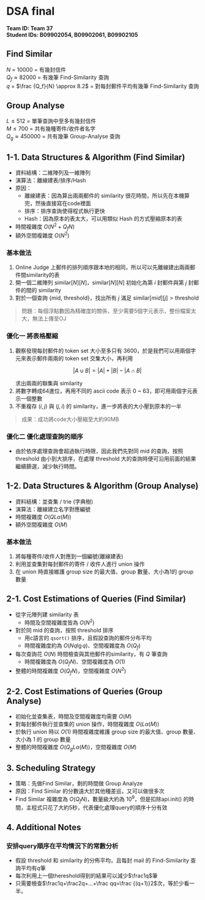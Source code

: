 # DSA final

**Team ID: Team 37**  
**Student IDs: B09902054, B09902061, B09902105**

## Find Similar

$N$ = $10000$ = 有幾封信件  
$Q_f\approx82000$ = 有幾筆 Find-Similarity 查詢  
$q$ = $\frac {Q_f}{N} \approx 8.2$ = 對每封郵件平均有幾筆 Find-Similarity 查詢

## Group Analyse

$L \leq 512$ = 單筆查詢中至多有幾封信件  
$M \leq 700$ = 共有幾種寄件/收件者名字  
$Q_g\approx450000$ = 共有幾筆 Group-Analyse 查詢

## 1-1. Data Structures & Algorithm (Find Similar)

* 資料結構：二維陣列及一維陣列
* 演算法：離線建表/排序/Hash
* 原因：
    * 離線建表：因為算出兩兩郵件的 similarity 很花時間，所以先在本機算完，然後直接寫在code裡面
    * 排序：排序查詢使得程式執行更快
    * Hash：因為原本的表太大，可以用類似 Hash 的方式壓縮原本的表
* 時間複雜度 $O(N^2+Q_fN)$
* 額外空間複雜度 $O(N^2)$

### 基本做法
1. Online Judge 上郵件的排列順序跟本地的相同，所以可以先離線建出兩兩郵件間similarity的表
2. 開一個二維陣列 similar[$N$][$N$]，similar[$N$][$N$] 初始化為第 $i$ 封郵件與第 $j$ 封郵件的間的 similarity
3. 對於一個查詢 {mid, threshold}，找出所有 $j$ 滿足 $\text{similar}[mid][j]>\text{threshold}$

> 問題：每個浮點數因為精確度的關係，至少需要5個字元表示，整份檔案太大，無法上傳至OJ

### 優化一 將表格壓縮
1. 觀察發現每封郵件的 token set 大小至多只有 3600，於是我們可以用兩個字元來表示郵件兩兩的 token set 交集大小，再利用  
    ```math
    |A\cup B|=|A|+|B|-|A\cap B|
    ```
    求出兩兩的聯集與 similarity
2. 將數字轉成64進位，再用不同的 ascii code 表示 0 ~ 63，即可用兩個字元表示一個整數
3. 不重複存 $(i,j)$ 與 $(j,i)$ 的 similarity，進一步將表的大小壓到原本的一半

> 成果：成功將code大小壓縮至大約90MB


### 優化二 優化處理查詢的順序
* 由於依序處理查詢會超過執行時限，因此我們先對同 mid 的查詢，按照 threshold 由小到大排序，在處理 threshold 大的查詢時便可沿用前面的結果繼續篩選，減少執行時間。

## 1-2. Data Structures & Algorithm (Group Analyse)

* 資料結構：並查集 / trie (字典樹)
* 演算法：離線建立名字對應編號
* 時間複雜度 $O(QL\alpha(M))$
* 額外空間複雜度 $O(M)$

### 基本做法
1. 將每種寄件/收件人對應到一個編號(離線建表)
2. 利用並查集對每封郵件的寄件 / 收件人進行 union 操作
3. 在 union 時直接維護 group size 的最大值、group 數量、大小為1的 group 數量

## 2-1. Cost Estimations of Queries (Find Similar)

- 從字元陣列建 similarity 表
    - 時間及空間複雜度皆為 $O(N^2)$
- 對於同 mid 的查詢，按照 threshold 排序
    - 用c語言的 `qsort()` 排序，且假設查詢的郵件分布平均
    - 時間複雜度約為 $O(Nq\lg q)$、空間複雜度為 $O(Q_f)$
- 每次查詢花 $O(N)$ 時間檢查與其他郵件的similarity，有 $Q$ 筆查詢
    - 時間複雜度為 $O(Q_fN)$、空間複雜度為 $O(1)$
- 整體的時間複雜度 $O(Q_fN)$，空間複雜度 $O(N^2)$

## 2-2. Cost Estimations of Queries (Group Analyse)

- 初始化並查集表，時間及空間複雜度均需要 $O(M)$
- 對每封郵件執行並查集的 union 操作，時間複雜度 $O(L\alpha(M))$
- 於執行 union 時以 $O(1)$ 時間複雜度維護 group size 的最大值、group 數量、大小為 1 的 group 數量
- 整體的時間複雜度 $O(Q_gL\alpha(M))$，空間複雜度 $O(M)$

## 3. Scheduling Strategy
- 策略：先做Find Similar，剩的時間做 Group Analyze
- 原因：Find Similar 的分數遠大於其他種差巡，又可以做很多次
- Find Similar 複雜度為 $O(Q_fN)$，數量級大約為 $10^9$，但是扣除api.init() 的時間，主程式只花了大約5秒，代表優化處理query的順序十分有效

## 4. Additional Notes 

### 安排query順序在平均情況下的常數分析
- 假設 threshold 和 similarity 的分佈平均，且每封 mail 的 Find-Similarity 查詢平均有$q$筆
- 每次利用上一個thereshold得到的結果可以減少$\frac1q$筆
- 只需要檢查$\frac1q+\frac2q+...+\frac qq=\frac {(q+1)}2$次，等於少看一半。

